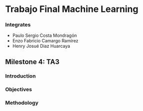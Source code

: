 # Trabajo Final Machine Learning
### Integrates
- Paulo Sergio Costa Mondragón 
- Enzo Fabricio Camargo Ramírez
- Henry Josué Diaz Huarcaya
## Milestone 4: TA3
### Introduction
### Objectives
### Methodology
